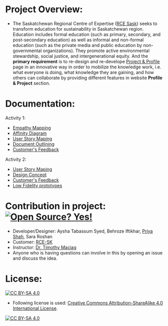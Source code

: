 # Project Overview:
* The Saskatchewan Regional Centre of Expertise ([RCE Sask](https://saskrce.ca/)) seeks to transform education for sustainability in Saskatchewan region. Education includes formal education (such as primary, secondary, and post-secondary education) as well as informal and non-formal education (such as the private media and public education by non-governmental organizations). They promote active environmental stewardship, social justice, and intergenerational equity. And the **primary requirement** is to re-design and re-develope [Project & Profile](https://saskrce.ca/blog/profiles-projects/) page in an innovative way in order to mobilize the knowledge work, i.e. what everyone is doing, what knowledge they are gaining, and how others can collaborate by providing different features in website **Profile & Project** section.


# Documentation:
Activity 1:

* [Empathy Mapping](https://github.com/priyacshah/RCE_Sask_Website_Design/blob/main/Documentation/Empathy%20Mapping%20Diagram/Empathy%20Mapping.pdf)
* [Affinity Diagram](https://github.com/priyacshah/RCE_Sask_Website_Design/blob/main/Documentation/Affinity%20Diagram/Affinity%20Diagram.pdf)
* [User Story Maping](https://github.com/priyacshah/RCE_Sask_Website_Design/tree/main/Documentation/User%20Story%20Mapping)
* [Document Outlining](https://github.com/priyacshah/RCE_Sask_Website_Design/blob/main/Documentation/Document%20Outline/Document%20Outline.pdf)
* [Customer's Feedback](https://github.com/priyacshah/RCE_Sask_Website_Design/blob/main/Documentation/Customer%20Feedbacks/Summary%20of%20Feedback%201.pdf)

Activity 2:

* [User Story Maping](https://github.com/priyacshah/RCE_Sask_Website_Design/blob/main/Documentation/User%20Story%20Mapping/User_Story_Mapping_2.pdf)
* [Design Concept](https://github.com/priyacshah/RCE_Sask_Website_Design/blob/main/Documentation/Design%20concepts.pdf)
* [Customer's Feedback](https://github.com/priyacshah/RCE_Sask_Website_Design/blob/main/Documentation/Customer%20Feedbacks/Summary%20of%20Feedback%202.pdf)
* [Low Fidelity prototypes](https://github.com/priyacshah/RCE_Sask_Website_Design/tree/main/Prototypes/Low_fidelity)


# Contribution in project: [![Open Source? Yes!](https://badgen.net/badge/Open%20Source%20%3F/Yes%21/blue?icon=github)](https://github.com/Naereen/badges/)

* Developer/Designer: Aysha Tabassum Syed, Behroze Iftikhar, [Priya Shah](https://github.com/priyacshah), Sara Roshan
* Customer: [RCE-SK](https://saskrce.ca/)
* Instructor: [Dr. Timothy Maciag](https://www.maciag.ca/)
* Anyone who is having questions can involve in this by opening an issue and discuss the idea.


# License:


[![CC BY-SA 4.0][cc-by-sa-shield]][cc-by-sa]

* Following license is used:
[Creative Commons Attribution-ShareAlike 4.0 International License][cc-by-sa].

[![CC BY-SA 4.0][cc-by-sa-image]][cc-by-sa]

[cc-by-sa]: http://creativecommons.org/licenses/by-sa/4.0/
[cc-by-sa-image]: https://licensebuttons.net/l/by-sa/4.0/88x31.png
[cc-by-sa-shield]: https://img.shields.io/badge/License-CC%20BY--SA%204.0-lightgrey.svg
